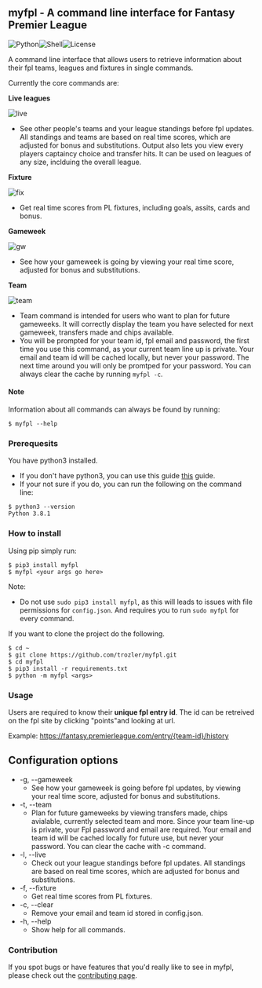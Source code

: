 ## myfpl - A command line interface for Fantasy Premier League

![Python][2]![Shell][1]![License][3]

A command line interface that allows users to retrieve information about their fpl teams, leagues and fixtures in single commands.

Currently the core commands are:

**Live leagues**

![live](https://user-images.githubusercontent.com/43752286/93715626-b2050500-fb6a-11ea-8a20-4184ecfc257d.gif)

- See other people's teams and your league standings before fpl updates. All standings and teams are based on real time scores, which are adjusted for bonus and substitutions. Output also lets you view every players captaincy choice and transfer hits. It can be used on leagues of any size, inclduing the overall league.

**Fixture**

![fix](https://user-images.githubusercontent.com/43752286/93715607-9dc10800-fb6a-11ea-9439-81475dd7b540.gif)

- Get real time scores from PL fixtures, including goals, assits, cards and bonus.

**Gameweek**

![gw](https://user-images.githubusercontent.com/43752286/93715636-c2b57b00-fb6a-11ea-9bc2-4032ab841364.gif)

- See how your gameweek is going by viewing your real time score, adjusted for bonus and substitutions.

**Team**

![team](https://user-images.githubusercontent.com/43752286/93723369-52c0e800-fb9e-11ea-8739-925b78c18757.gif)

- Team command is intended for users who want to plan for future gameweeks. It will correctly display the team you have selected for next gameweek, transfers made and chips available.
- You will be prompted for your team id, fpl email and password, the first time you use this command, as your current team line up is private. Your email and team id will be cached locally, but never your password. The next time around you will only be promtped for your password. You can always clear the cache by running `myfpl -c`.

#### Note

Information about all commands can always be found by running:

```
$ myfpl --help
```

### Prerequesits

You have python3 installed.

- If you don't have python3, you can use this guide [this](https://realpython.com/installing-python/#how-to-install-python-on-macos) guide.
- If your not sure if you do, you can run the following on the command line:

```
$ python3 --version
Python 3.8.1
```

### How to install

Using pip simply run:

```
$ pip3 install myfpl
$ myfpl <your args go here>
```

Note:

- Do not use `sudo pip3 install myfpl`, as this will leads to issues with file permissions for `config.json`. And requires you to run `sudo myfpl` for every command.

If you want to clone the project do the following.

```
$ cd ~
$ git clone https://github.com/trozler/myfpl.git
$ cd myfpl
$ pip3 install -r requirements.txt
$ python -m myfpl <args>
```

### Usage

Users are required to know their **unique fpl entry id**. The id can be retreived on the fpl site by clicking "points"and looking at url.

Example: https://fantasy.premierleague.com/entry/{team-id}/history

## Configuration options

- -g, --gameweek
  - See how your gameweek is going before fpl updates, by viewing your real time score, adjusted for bonus and substitutions.
- -t, --team
  - Plan for future gameweeks by viewing transfers made, chips avialable, currently selected team and more. Since your team line-up is private, your Fpl password and email are required. Your email and team id will be cached locally for future use, but never your password. You can clear the cache with -c command.
- -l, --live
  - Check out your league standings before fpl updates. All standings are based on real time scores, which are adjusted for bonus and substitutions.
- -f, --fixture
  - Get real time scores from PL fixtures.
- -c, --clear
  - Remove your email and team id stored in config.json.
- -h, --help
  - Show help for all commands.

### Contribution

If you spot bugs or have features that you'd really like to see in myfpl, please check out the [contributing page](https://github.com/trozler/myfpl/blob/master/.github/CONTRIBUTING.md).

[1]: https://img.shields.io/badge/-Shell-89e051
[2]: https://img.shields.io/badge/python-3.3+-blue
[3]: https://img.shields.io/badge/license-MIT-orange

